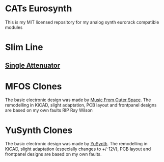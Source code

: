 # CATs Eurosynth
This is my MIT licensed repository for my analog synth eurorack compatible modules
<h1>Slim Line</h1>
<h2><a href="https://github.com/mzuelch/CATs-Eurosynth/tree/main/Modules/Slim%20Line/Attenuator">Single Attenuator</a>
<h1>MFOS Clones</h1>
The basic electronic design was made by <a href="http://musicfromouterspace.com/">Music From Outer Space</a>.
The remodelling in KiCAD, slight adaptation, PCB layout and frontpanel designs are based on my own faults
RIP Ray Wilson
<h1>YuSynth Clones</h1>
The basic electronic design was made by <a href="https://yusynth.net">YuSynth</a>.
The remodelling in KiCAD, slight adaptation (especially changes to +/-12V), PCB layout and frontpanel designs are based on my own faults.
